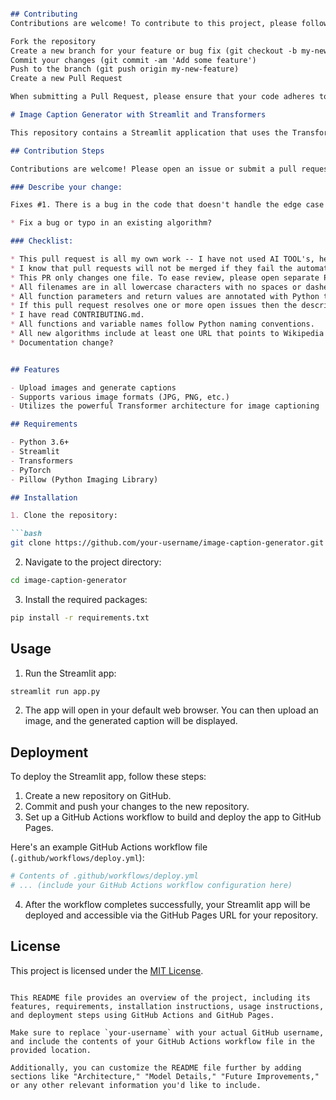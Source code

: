 ```markdown

## Contributing
Contributions are welcome! To contribute to this project, please follow these steps:

Fork the repository
Create a new branch for your feature or bug fix (git checkout -b my-new-feature)
Commit your changes (git commit -am 'Add some feature')
Push to the branch (git push origin my-new-feature)
Create a new Pull Request

When submitting a Pull Request, please ensure that your code adheres to the project's coding standards and that you have included tests for any new features or bug fixes.

# Image Caption Generator with Streamlit and Transformers

This repository contains a Streamlit application that uses the Transformers library from Hugging Face to generate captions for input images. The application leverages the `VisionEncoderDecoderModel` from the `nlpconnect/vit-gpt2-image-captioning` pre-trained model.

## Contribution Steps

Contributions are welcome! Please open an issue or submit a pull request if you have any improvements or bug fixes.

### Describe your change:

Fixes #1. There is a bug in the code that doesn't handle the edge case when the insertion of an empty string is done.

* Fix a bug or typo in an existing algorithm?

### Checklist:

* This pull request is all my own work -- I have not used AI TOOL's, hence it'll be CLOSED.
* I know that pull requests will not be merged if they fail the automated tests.
* This PR only changes one file. To ease review, please open separate PRs for separate algorithms.
* All filenames are in all lowercase characters with no spaces or dashes.
* All function parameters and return values are annotated with Python type hints in .py file
* If this pull request resolves one or more open issues then the description above includes the issue number(s) with a closing keyword: "Fixes #ISSUE-NUMBER".
* I have read CONTRIBUTING.md.
* All functions and variable names follow Python naming conventions.
* All new algorithms include at least one URL that points to Wikipedia or another similar explanation.
* Documentation change?


## Features

- Upload images and generate captions
- Supports various image formats (JPG, PNG, etc.)
- Utilizes the powerful Transformer architecture for image captioning

## Requirements

- Python 3.6+
- Streamlit
- Transformers
- PyTorch
- Pillow (Python Imaging Library)

## Installation

1. Clone the repository:

```bash
git clone https://github.com/your-username/image-caption-generator.git
```

2. Navigate to the project directory:

```bash
cd image-caption-generator
```

3. Install the required packages:

```bash
pip install -r requirements.txt
```

## Usage

1. Run the Streamlit app:

```bash
streamlit run app.py
```

2. The app will open in your default web browser. You can then upload an image, and the generated caption will be displayed.

## Deployment

To deploy the Streamlit app, follow these steps:

1. Create a new repository on GitHub.
2. Commit and push your changes to the new repository.
3. Set up a GitHub Actions workflow to build and deploy the app to GitHub Pages.

Here's an example GitHub Actions workflow file (`.github/workflows/deploy.yml`):

```yaml
# Contents of .github/workflows/deploy.yml
# ... (include your GitHub Actions workflow configuration here)
```

4. After the workflow completes successfully, your Streamlit app will be deployed and accessible via the GitHub Pages URL for your repository.

## License

This project is licensed under the [MIT License](LICENSE).
```

This README file provides an overview of the project, including its features, requirements, installation instructions, usage instructions, and deployment steps using GitHub Actions and GitHub Pages.

Make sure to replace `your-username` with your actual GitHub username, and include the contents of your GitHub Actions workflow file in the provided location.

Additionally, you can customize the README file further by adding sections like "Architecture," "Model Details," "Future Improvements," or any other relevant information you'd like to include.
